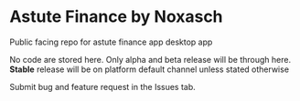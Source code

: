 # Astute Finance by Noxasch

Public facing repo for astute finance app desktop app

No code are stored here. Only alpha and beta release will be through here. <br>
**Stable** release will be on platform default channel unless stated otherwise

Submit bug and feature request in the Issues tab.

